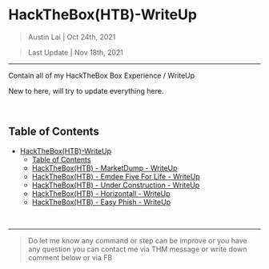 # HackTheBox(HTB)-WriteUp

> Austin Lai | Oct 24th, 2021

> Last Update | Nov 18th, 2021

---

<!-- Description -->

Contain all of my HackTheBox Box Experience / WriteUp

New to here, will try to update everything here.

<!-- /Description -->

<br />

## Table of Contents

<!-- TOC -->

- [HackTheBox(HTB)-WriteUp](#hacktheboxhtb-writeup)
    - [Table of Contents](#table-of-contents)
    - [HackTheBox(HTB) - MarketDump - WriteUp](https://github.com/austin-lai/HackTheBox-WriteUp/tree/main/HackTheBox(HTB)-Market%20Dump)
    - [HackTheBox(HTB) - Emdee Five For Life - WriteUp](https://github.com/austin-lai/HackTheBox-WriteUp/tree/main/HackTheBox(HTB)-Emdee%20Five%20For%20Life)
    - [HackTheBox(HTB) - Under Construction - WriteUp](https://github.com/austin-lai/HackTheBox-WriteUp/tree/main/HackTheBox(HTB)-Under%20Construction)
    - [HackTheBox(HTB) - Horizontall - WriteUp](https://github.com/austin-lai/HackTheBox-WriteUp/tree/main/HackTheBox(HTB)-Horizontall)
    - [HackTheBox(HTB) - Easy Phish - WriteUp](https://github.com/austin-lai/HackTheBox-WriteUp/tree/main/HackTheBox(HTB)-Easy%20Phish)

<!-- /TOC -->

<br />

---

> Do let me know any command or step can be improve or you have any question you can contact me via THM message or write down comment below or via FB




